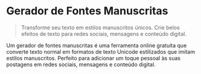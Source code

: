 # Gerador de Fontes Manuscritas

> Transforme seu texto em estilos manuscritos únicos. Crie belos efeitos de texto para redes sociais, mensagens e conteúdo digital.

Um gerador de fontes manuscritas é uma ferramenta online gratuita que converte texto normal em formatos de texto Unicode estilizados que imitam estilos manuscritos. Perfeito para adicionar um toque pessoal às suas postagens em redes sociais, mensagens e conteúdo digital.
